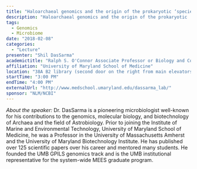 ```yaml
---
title: "Haloarchaeal genomics and the origin of the prokaryotic ‘species’"
description: "Haloarchaeal genomics and the origin of the prokaryotic ‘species’"
tags: 
  - Genomics
  - Microbiome
date: "2018-02-08"
categories:
  - "Lecture"
presenter: "Shil DasSarma"
academictitle: "Ralph S. O'Connor Associate Professor or Biology and Computer Science"
affiliation: "University of Maryland School of Medicine"
location: "38A B2 library (second door on the right from main elevators)"
startTime: "3:00 PM"
endTime: "4:00 PM"
externalUrl: "http://www.medschool.umaryland.edu/dassarma_lab/"
sponsor: "NLM/NCBI"
---
```


*About the speaker:* Dr. DasSarma is a pioneering microbiologist
well-known for his contributions to the genomics, molecular biology,
and biotechnology of Archaea and the field of Astrobiology. Prior to
joining the Institute of Marine and Environmental Technology,
University of Maryland School of Medicine, he was a Professor in the
University of Massachusetts Amherst and the University of Maryland
Biotechnology Institute. He has published over 125 scientific papers
over his career and mentored many students. He founded the UMB GPILS
genomics track and is the UMB institutional representative for the
system-wide MEES graduate program.
